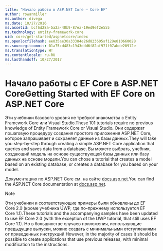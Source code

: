 ```yaml
---
title: "Начало работы в ASP.NET Core — Core EF"
author: rowanmiller
ms.author: divega
ms.date: 10/27/2016
ms.assetid: bcf6d28a-5a2a-40b9-87ea-19ed9ef2e555
ms.technology: entity-framework-core
uid: core/get-started/aspnetcore/index
ms.openlocfilehash: ee835ae30a33384e26d823605af129e810660028
ms.sourcegitcommit: 01a75cd483c1943ddd6f82af971f07abde20912e
ms.translationtype: HT
ms.contentlocale: ru-RU
ms.lasthandoff: 10/27/2017
---
```

# <a name="getting-started-with-ef-core-on-aspnet-core"></a><span data-ttu-id="de1db-102">Начало работы с EF Core в ASP.NET Core</span><span class="sxs-lookup"><span data-stu-id="de1db-102">Getting Started with EF Core on ASP.NET Core</span></span>

<span data-ttu-id="de1db-103">Эти учебники базового уровня не требуют знакомства с Entity Framework Core или Visual Studio.</span><span class="sxs-lookup"><span data-stu-id="de1db-103">These 101 tutorials require no previous knowledge of Entity Framework Core or Visual Studio.</span></span> <span data-ttu-id="de1db-104">Они содержат пошаговую процедуру создания простого приложения ASP.NET Core, которое запрашивает и сохраняет данные из базы данных.</span><span class="sxs-lookup"><span data-stu-id="de1db-104">They will take you step-by-step through creating a simple ASP.NET Core application that queries and saves data from a database.</span></span> <span data-ttu-id="de1db-105">Вы можете выбрать, учебник, создающий модель на основе существующей базы данных или базу данных на основе модели.</span><span class="sxs-lookup"><span data-stu-id="de1db-105">You can chose a tutorial that creates a model based on an existing database, or creates a database for you based on your model.</span></span>

<span data-ttu-id="de1db-106">Документацию по ASP.NET Core см. на сайте [docs.asp.net](https://docs.asp.net).</span><span class="sxs-lookup"><span data-stu-id="de1db-106">You can find the ASP.NET Core documentation at [docs.asp.net](https://docs.asp.net).</span></span>

> [!NOTE]  
> <span data-ttu-id="de1db-107">Эти учебники и соответствующие примеры были обновлены до EF Core 2.0 (кроме учебника UWP, где по-прежнему используется EF Core 1.1).</span><span class="sxs-lookup"><span data-stu-id="de1db-107">These tutorials and the accompanying samples have been updated to use EF Core 2.0 (with the exception of the UWP tutorial, that still uses EF Core 1.1).</span></span> <span data-ttu-id="de1db-108">Но в большинстве случаев приложения, использующие предыдущие выпуски, можно создать с минимальными отступлениями от приведенных инструкций.</span><span class="sxs-lookup"><span data-stu-id="de1db-108">However, in the majority of cases it should be possible to create applications that use previous releases, with minimal modification to the instructions.</span></span>
